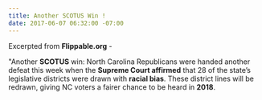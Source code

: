 ```yaml
---
title: Another SCOTUS Win !
date: 2017-06-07 06:32:00 -07:00
---
```


Excerpted from **Flippable.org** - 

"Another **SCOTUS** win: North Carolina Republicans were handed another defeat this week when the **Supreme Court affirmed** that 28 of the state’s legislative districts were drawn with **racial bias**. These district lines will be redrawn, giving NC voters a fairer chance to be heard in **2018**.